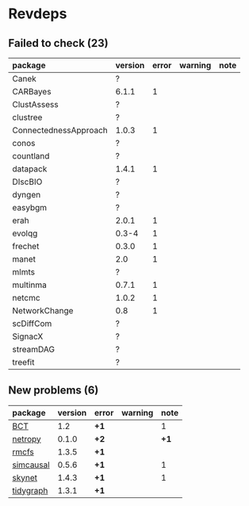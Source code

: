 # Revdeps

## Failed to check (23)

|package               |version |error |warning |note |
|:---------------------|:-------|:-----|:-------|:----|
|Canek                 |?       |      |        |     |
|CARBayes              |6.1.1   |1     |        |     |
|ClustAssess           |?       |      |        |     |
|clustree              |?       |      |        |     |
|ConnectednessApproach |1.0.3   |1     |        |     |
|conos                 |?       |      |        |     |
|countland             |?       |      |        |     |
|datapack              |1.4.1   |1     |        |     |
|DIscBIO               |?       |      |        |     |
|dyngen                |?       |      |        |     |
|easybgm               |?       |      |        |     |
|erah                  |2.0.1   |1     |        |     |
|evolqg                |0.3-4   |1     |        |     |
|frechet               |0.3.0   |1     |        |     |
|manet                 |2.0     |1     |        |     |
|mlmts                 |?       |      |        |     |
|multinma              |0.7.1   |1     |        |     |
|netcmc                |1.0.2   |1     |        |     |
|NetworkChange         |0.8     |1     |        |     |
|scDiffCom             |?       |      |        |     |
|SignacX               |?       |      |        |     |
|streamDAG             |?       |      |        |     |
|treefit               |?       |      |        |     |

## New problems (6)

|package   |version |error  |warning |note   |
|:---------|:-------|:------|:-------|:------|
|[BCT](problems.md#bct)|1.2     |__+1__ |        |1      |
|[netropy](problems.md#netropy)|0.1.0   |__+2__ |        |__+1__ |
|[rmcfs](problems.md#rmcfs)|1.3.5   |__+1__ |        |       |
|[simcausal](problems.md#simcausal)|0.5.6   |__+1__ |        |1      |
|[skynet](problems.md#skynet)|1.4.3   |__+1__ |        |1      |
|[tidygraph](problems.md#tidygraph)|1.3.1   |__+1__ |        |       |

